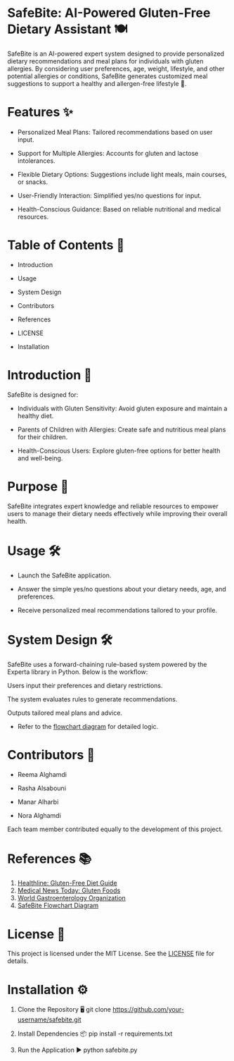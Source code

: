 # SafeBite: AI-Powered Gluten-Free Dietary Assistant 🍽️
SafeBite is an AI-powered expert system designed to provide personalized dietary recommendations and meal plans for individuals with gluten allergies. By considering user preferences, age, weight, lifestyle, and other potential allergies or conditions, SafeBite generates customized meal suggestions to support a healthy and allergen-free lifestyle 🌱.

# Features ✨

- Personalized Meal Plans: Tailored recommendations based on user input. 

- Support for Multiple Allergies: Accounts for gluten and lactose intolerances. 

- Flexible Dietary Options: Suggestions include light meals, main courses, or snacks. 

- User-Friendly Interaction: Simplified yes/no questions for input. 

- Health-Conscious Guidance: Based on reliable nutritional and medical resources. 

# Table of Contents 📖

- Introduction

- Usage

- System Design

- Contributors

- References
  
- LICENSE
  
- Installation

# Introduction 🌟

SafeBite is designed for:

- Individuals with Gluten Sensitivity: Avoid gluten exposure and maintain a healthy diet. 

- Parents of Children with Allergies: Create safe and nutritious meal plans for their children. 

- Health-Conscious Users: Explore gluten-free options for better health and well-being. 

# Purpose 🎯

SafeBite integrates expert knowledge and reliable resources to empower users to manage their dietary needs effectively while improving their overall health. 

# Usage 🛠️

- Launch the SafeBite application. 

- Answer the simple yes/no questions about your dietary needs, age, and preferences. 

- Receive personalized meal recommendations tailored to your profile. 

# System Design 🛠️ 

SafeBite uses a forward-chaining rule-based system powered by the Experta library in Python. Below is the workflow:

Users input their preferences and dietary restrictions. 

The system evaluates rules to generate recommendations. 

Outputs tailored meal plans and advice. 

- Refer to the [flowchart diagram](https://drive.google.com/file/d/1ED9E_TRfciR3xkrGbQG-I6kzXqGSCq1C/edit?usp=sharing) for detailed logic.


# Contributors 🤝

- Reema Alghamdi

- Rasha Alsabouni

- Manar Alharbi

- Nora Alghamdi

Each team member contributed equally to the development of this project. 

# References 📚

1. [Healthline: Gluten-Free Diet Guide](https://www.healthline.com/nutrition/gluten-free-diet)
2. [Medical News Today: Gluten Foods](https://www.medicalnewstoday.com/articles/gluten-foods#summary)
3. [World Gastroenterology Organization](https://www.worldgastroenterology.org/)
4. [SafeBite Flowchart Diagram](https://drive.google.com/file/d/1ED9E_TRfciR3xkrGbQG-I6kzXqGSCq1C/edit?usp=sharing)

# License 📜

This project is licensed under the MIT License. See the [LICENSE](https://opensource.org/license/MIT) file for details. 

# Installation ⚙️

1. Clone the Repository 🖥️
   git clone https://github.com/your-username/safebite.git

2. Install Dependencies 📦
   pip install -r requirements.txt

3. Run the Application ▶️
   python safebite.py






